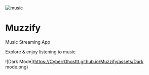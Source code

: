 ![music](https://CyberrGhosttt.github.io/Muzzify/assets/music.png)

# Muzzify
Music Streaming App

Explore & enjoy listening to music

![Dark Mode](https://CyberrGhosttt.github.io/Muzzify/assets/Dark mode.png)
